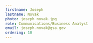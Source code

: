 ```yaml
---
firstname: Joseph
lastname: Novak
photo: joseph_novak.jpg
role: Communications/Business Analyst
email: joseph.novak@gsa.gov
ordering: 10
---
```

